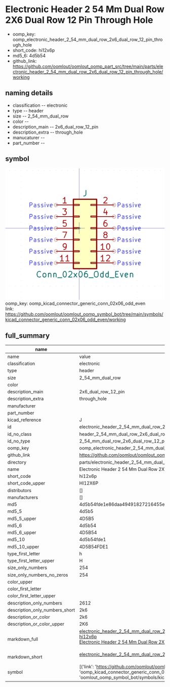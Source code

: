 # Electronic Header 2 54 Mm Dual Row 2X6 Dual Row 12 Pin Through Hole

  
* oomp_key: oomp_electronic_header_2_54_mm_dual_row_2x6_dual_row_12_pin_through_hole 
* short_code: hi12x6p
* md5_6: 4d5b54  
* github_link: https://github.com/oomlout/oomlout_oomp_part_src/tree/main/parts/electronic_header_2_54_mm_dual_row_2x6_dual_row_12_pin_through_hole/working  
## naming details
* classification -- electronic
* type -- header
* size -- 2_54_mm_dual_row
* color -- 
* description_main -- 2x6_dual_row_12_pin
* description_extra -- through_hole
* manucaturer -- 
* part_number -- 



## symbol

![](symbol/0/working/working_600.png)  
oomp_key: oomp_kicad_connector_generic_conn_02x06_odd_even  
link: https://github.com/oomlout/oomlout_oomp_symbol_bot/tree/main/symbols/kicad_connector_generic_conn_02x06_odd_even/working  


## full_summary
| name | value | 
| --- | --- | 
| name | value | 
| classification | electronic | 
| type | header | 
| size | 2_54_mm_dual_row | 
| color |  | 
| description_main | 2x6_dual_row_12_pin | 
| description_extra | through_hole | 
| manufacturer |  | 
| part_number |  | 
| kicad_reference | J | 
| id | electronic_header_2_54_mm_dual_row_2x6_dual_row_12_pin_through_hole | 
| id_no_class | header_2_54_mm_dual_row_2x6_dual_row_12_pin_through_hole | 
| id_no_type | 2_54_mm_dual_row_2x6_dual_row_12_pin_through_hole | 
| oomp_key | oomp_electronic_header_2_54_mm_dual_row_2x6_dual_row_12_pin_through_hole | 
| github_link | https://github.com/oomlout/oomlout_oomp_part_src/tree/main/parts/electronic_header_2_54_mm_dual_row_2x6_dual_row_12_pin_through_hole/working | 
| directory | parts/electronic_header_2_54_mm_dual_row_2x6_dual_row_12_pin_through_hole | 
| name | Electronic Header 2 54 Mm Dual Row 2X6 Dual Row 12 Pin Through Hole | 
| short_code | hi12x6p | 
| short_code_upper | HI12X6P | 
| distributors | [] | 
| manufacturers | [] | 
| md5 | 4d5b54fde1e86daa49491827216455e9 | 
| md5_5 | 4d5b5 | 
| md5_5_upper | 4D5B5 | 
| md5_6 | 4d5b54 | 
| md5_6_upper | 4D5B54 | 
| md5_10 | 4d5b54fde1 | 
| md5_10_upper | 4D5B54FDE1 | 
| type_first_letter | h | 
| type_first_letter_upper | H | 
| size_only_numbers | 254 | 
| size_only_numbers_no_zeros | 254 | 
| color_upper |  | 
| color_first_letter |  | 
| color_first_letter_upper |  | 
| description_only_numbers | 2612 | 
| description_only_numbers_short | 2k6 | 
| description_or_color | 2k6 | 
| description_or_color_upper | 2K6 | 
| markdown_full | [electronic_header_2_54_mm_dual_row_2x6_dual_row_12_pin_through_hole](https://github.com/oomlout/oomlout_oomp_part_src/tree/main/parts/electronic_header_2_54_mm_dual_row_2x6_dual_row_12_pin_through_hole/working)<br>[hi12x6p](https://github.com/oomlout/oomlout_oomp_part_src/tree/main/parts/electronic_header_2_54_mm_dual_row_2x6_dual_row_12_pin_through_hole/working)<br>[Electronic Header 2 54 Mm Dual Row 2X6 Dual Row 12 Pin Through Hole](https://github.com/oomlout/oomlout_oomp_part_src/tree/main/parts/electronic_header_2_54_mm_dual_row_2x6_dual_row_12_pin_through_hole/working)<br><br> | 
| markdown_short | [electronic_header_2_54_mm_dual_row_2x6_dual_row_12_pin_through_hole](https://github.com/oomlout/oomlout_oomp_part_src/tree/main/parts/electronic_header_2_54_mm_dual_row_2x6_dual_row_12_pin_through_hole/working)<br><br> | 
| symbol | [{'link': 'https://github.com/oomlout/oomlout_oomp_symbol_bot/tree/main/symbols/kicad_connector_generic_conn_02x06_odd_even', 'oomp_key': 'oomp_kicad_connector_generic_conn_02x06_odd_even', 'directory': 'oomlout_oomp_symbol_bot/symbols/kicad_connector_generic_conn_02x06_odd_even//working/working.kicad_sym'}] | 
